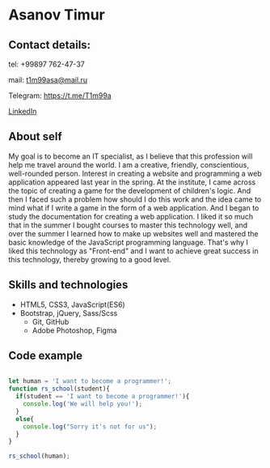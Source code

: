 # Asanov Timur

## Contact details:
tel: +99897 762-47-37

mail: t1m99asa@mail.ru

Telegram: https://t.me/T1m99a

[LinkedIn](https://www.linkedin.com/in/timur-asanov-5225331ba/)


## About self
My goal is to become an IT specialist, as I believe that this profession will help me travel around the world. I am a creative, friendly, conscientious, well-rounded person. Interest in creating a website and programming a web application appeared last year in the spring. At the institute, I came across the topic of creating a game for the development of children's logic. And then I faced such a problem how should I do this work and the idea came to mind what if I write a game in the form of a web application. And I began to study the documentation for creating a web application. I liked it so much that in the summer I bought courses to master this technology well, and over the summer I learned how to make up websites well and mastered the basic knowledge of the JavaScript programming language. That's why I liked this technology as "Front-end" and I want to achieve great success in this technology, thereby growing to a good level.


## Skills and technologies
* HTML5, CSS3, JavaScript(ES6)
* Bootstrap, jQuery, Sass/Scss
  * Git, GitHub
  * Adobe Photoshop, Figma


## Code example
``` javascript

let human = 'I want to become a programmer!';
function rs_school(student){
  if(student == 'I want to become a programmer!'){
    console.log('We will help you!');
  }
  else{
    console.log("Sorry it's not for us");
  }
}

rs_school(human);
```

